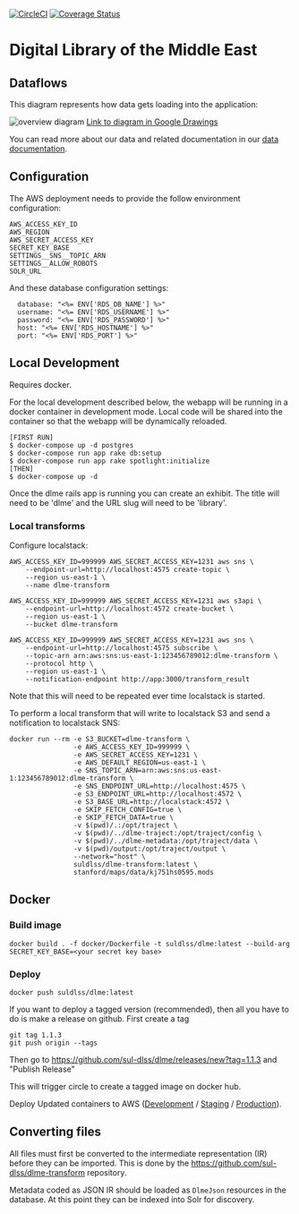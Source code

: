 [![CircleCI](https://circleci.com/gh/sul-dlss/dlme.svg?style=svg)](https://circleci.com/gh/sul-dlss/dlme)
[![Coverage Status](https://coveralls.io/repos/github/sul-dlss/dlme/badge.svg)](https://coveralls.io/github/sul-dlss/dlme)

# Digital Library of the Middle East

## Dataflows

This diagram represents how data gets loading into the application:

![overview diagram](https://docs.google.com/drawings/d/e/2PACX-1vTBFJJgiPqs58fNWC-lTBdw5wKNN0-OgLBu7EUoJcfyDXFu6VTKkhxNUKcNSX4f1Mf_mHHI2zH_ezZj/pub?w=960&h=720)
[Link to diagram in Google Drawings](https://docs.google.com/drawings/d/1jEspB9tO6-_LyiN-q0jQwfEPtiaztgHzL6CgRKXiyBk/edit)

You can read more about our data and related documentation in our [data documentation](docs/README.md).

## Configuration

The AWS deployment needs to provide the follow environment configuration:

```
AWS_ACCESS_KEY_ID
AWS_REGION
AWS_SECRET_ACCESS_KEY
SECRET_KEY_BASE
SETTINGS__SNS__TOPIC_ARN
SETTINGS__ALLOW_ROBOTS
SOLR_URL
```

And these database configuration settings:
```
  database: "<%= ENV['RDS_DB_NAME'] %>"
  username: "<%= ENV['RDS_USERNAME'] %>"
  password: "<%= ENV['RDS_PASSWORD'] %>"
  host: "<%= ENV['RDS_HOSTNAME'] %>"
  port: "<%= ENV['RDS_PORT'] %>"
```

## Local Development

Requires docker.

For the local development described below, the webapp will be running in a docker container in development mode. Local
code will be shared into the container so that the webapp will be dynamically reloaded.

```console
[FIRST RUN]
$ docker-compose up -d postgres
$ docker-compose run app rake db:setup
$ docker-compose run app rake spotlight:initialize
[THEN]
$ docker-compose up -d
```

Once the dlme rails app is running you can create an exhibit. The title will need to be 'dlme' and the URL slug will
need to be 'library'.

### Local transforms
Configure localstack:

```
AWS_ACCESS_KEY_ID=999999 AWS_SECRET_ACCESS_KEY=1231 aws sns \
	--endpoint-url=http://localhost:4575 create-topic \
	--region us-east-1 \
	--name dlme-transform

AWS_ACCESS_KEY_ID=999999 AWS_SECRET_ACCESS_KEY=1231 aws s3api \
	--endpoint-url=http://localhost:4572 create-bucket \
	--region us-east-1 \
	--bucket dlme-transform

AWS_ACCESS_KEY_ID=999999 AWS_SECRET_ACCESS_KEY=1231 aws sns \
	--endpoint-url=http://localhost:4575 subscribe \
	--topic-arn arn:aws:sns:us-east-1:123456789012:dlme-transform \
	--protocol http \
	--region us-east-1 \
	--notification-endpoint http://app:3000/transform_result
```
Note that this will need to be repeated ever time localstack is started.

To perform a local transform that will write to localstack S3 and send a notification to localstack SNS:

```
docker run --rm -e S3_BUCKET=dlme-transform \
                -e AWS_ACCESS_KEY_ID=999999 \
                -e AWS_SECRET_ACCESS_KEY=1231 \
                -e AWS_DEFAULT_REGION=us-east-1 \
                -e SNS_TOPIC_ARN=arn:aws:sns:us-east-1:123456789012:dlme-transform \
                -e SNS_ENDPOINT_URL=http://localhost:4575 \
                -e S3_ENDPOINT_URL=http://localhost:4572 \
                -e S3_BASE_URL=http://localstack:4572 \
                -e SKIP_FETCH_CONFIG=true \
                -e SKIP_FETCH_DATA=true \
                -v $(pwd)/.:/opt/traject \
                -v $(pwd)/../dlme-traject:/opt/traject/config \
                -v $(pwd)/../dlme-metadata:/opt/traject/data \
                -v $(pwd)/output:/opt/traject/output \
                --network="host" \
                suldlss/dlme-transform:latest \
                stanford/maps/data/kj751hs0595.mods
```

## Docker
### Build image
```
docker build . -f docker/Dockerfile -t suldlss/dlme:latest --build-arg SECRET_KEY_BASE=<your secret key base>
```

### Deploy
```
docker push suldlss/dlme:latest
```

If you want to deploy a tagged version (recommended), then all you have to do is make a release on github. First create a tag
```
git tag 1.1.3
git push origin --tags
```

Then go to https://github.com/sul-dlss/dlme/releases/new?tag=1.1.3
and "Publish Release"

This will trigger circle to create a tagged image on docker hub.


Deploy Updated containers to AWS ([Development](https://github.com/sul-dlss/terraform-aws/blob/master/organizations/development/dlme/README.md) / [Staging](https://github.com/sul-dlss/terraform-aws/blob/master/organizations/staging/dlme/README.md) / [Production](https://github.com/sul-dlss/terraform-aws/blob/master/organizations/production/dlme/README.md)).

## Converting files
All files must first be converted to the intermediate representation (IR) before they can be imported. This is done by the https://github.com/sul-dlss/dlme-transform repository.

Metadata coded as JSON IR should be loaded as `DlmeJson` resources in the database.
At this point they can be indexed into Solr for discovery.
